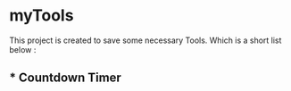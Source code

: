 # myTools

This project is created to save some necessary Tools. Which is a short list below :

## * Countdown Timer

